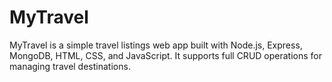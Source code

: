 # MyTravel
MyTravel is a simple travel listings web app built with Node.js, Express, MongoDB, HTML, CSS, and JavaScript. It supports full CRUD operations for managing travel destinations.
